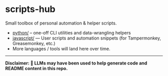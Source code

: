 # scripts-hub

Small toolbox of personal automation & helper scripts.

- [python/](python/) – one-off CLI utilities and data-wrangling helpers
- [javascript/](javascript/) — User scripts and automation snippets (for Tampermonkey, Greasemonkey, etc.)
- More languages / tools will land here over time.

---

**Disclaimer: 🤖 LLMs may have been used to help generate code and README content in this repo.**
